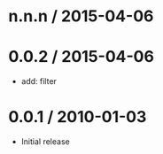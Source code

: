 
n.n.n / 2015-04-06
==================



0.0.2 / 2015-04-06
==================

  * add: filter

0.0.1 / 2010-01-03
==================

  * Initial release
